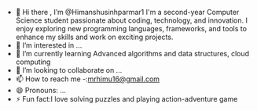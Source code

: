 - 👋 Hi there , I’m @Himanshusinhparmar1 
I'm a second-year Computer Science student passionate about coding, technology, and innovation. I enjoy exploring new programming languages, frameworks, and tools to enhance my skills and work on exciting projects.
- 👀 I’m interested in ...
- 🌱 I’m currently learning Advanced algorithms and data structures, cloud computing
- 💞️ I’m looking to collaborate on ...
- 📫 How to reach me -:mrhimu16@gmail.com
- 😄 Pronouns: ...
- ⚡ Fun fact:I love solving puzzles and playing action-adventure game

<!---
Himanshusinhparmar1/Himanshusinhparmar1 is a ✨ special ✨ repository because its `README.md` (this file) appears on your GitHub profile.
You can click the Preview link to take a look at your changes.
--->
